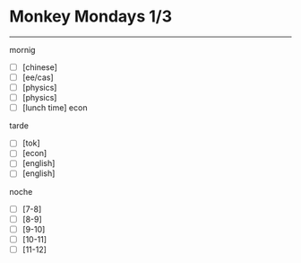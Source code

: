 # Monkey Mondays 1/3
---
mornig
- [ ] [chinese]
- [ ] [ee/cas]
- [ ] [physics]
- [ ] [physics]
- [ ] [lunch time] econ

tarde
- [ ] [tok] 
- [ ] [econ]
- [ ] [english]
- [ ] [english]

noche
- [ ] [7-8] 
- [ ] [8-9] 
- [ ] [9-10]
- [ ] [10-11]
- [ ] [11-12]